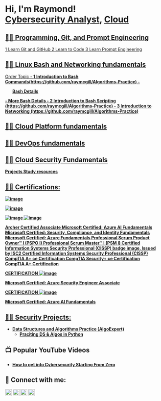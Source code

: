<h1>Hi, I'm Raymond! <br/><a href="https://github.com/raymcgill">Cybersecurity Analyst</a>, <a href="https://www.linkedin.com/in/raymcgill/">Cloud </h1>
<h2> 👨‍💻 Programming, Git, and Prompt Engineering</h2>
1	Learn Git and GitHub
2	Learn to Code
3	Learn Prompt Engineering
<h2> 👨‍💻 Linux Bash and Networking fundamentals </h2>
Order	Topic
- <b>1	Introduction to Bash Commands(https://github.com/raymcgill/Algorithms-Practice)
	- <b><ul>Bash Details</ul></b>
	- <b>More Bash Details</b>
- <b>2	Introduction to Bash Scripting (https://github.com/raymcgill/Algorithms-Practice)
- <b>3	Introduction to Networking (https://github.com/raymcgill/Algorithms-Practice)

<h2> 👨‍💻 Cloud Platform fundamentals</h2>
<h2> 👨‍💻 DevOps fundamentals</h2>
<h2> 👨‍💻 Cloud Security Fundamentals</h2>

Projects
Study resources

<h2>👨‍💻 Certifications:</h2>

![image](https://github.com/raymcgill/RayMcGill/assets/740421/6f678158-87e9-4a31-93c3-e3aa2c77a223)

![image](https://github.com/raymcgill/RayMcGill/assets/740421/990eb175-92a7-49ea-b1a3-9719e384465e)


![image](https://github.com/raymcgill/RayMcGill/assets/740421/492aecda-d2df-43c0-8a6a-0207f0dee740)
![image](https://github.com/raymcgill/RayMcGill/assets/740421/0ff5b1a2-a8f9-4059-8d8b-1f9ba56a96f3)


Archer Certified Associate
Microsoft Certified: Azure AI Fundamentals
Microsoft Certified: Security, Compliance, and Identity Fundamentals
Microsoft Certified: Azure Fundamentals
Professional Scrum Product Owner™ I (PSPO I)
Professional Scrum Master™ I (PSM I)
Certified Information Systems Security Professional (CISSP) badge image. Issued by ISC2
Certified Information Systems Security Professional (CISSP)
CompTIA A+ ce Certification
CompTIA Security+ ce Certification 
CompTIA A+ Certification



CERTIFICATION
![image](https://github.com/raymcgill/RayMcGill/assets/740421/cb3633b1-adce-413e-918f-488c70f858b3)

Microsoft Certified: Azure Security Engineer Associate


CERTIFICATION
![image](https://github.com/raymcgill/RayMcGill/assets/740421/200b20ab-d01f-4240-9274-cfd78d2ce3de)

Microsoft Certified: Azure AI Fundamentals




<h2>👨‍💻 Security Projects:</h2>

- <b>Data Structures and Algorithms Practice (AlgoExpert)</b>
  - [Praciting DS & Algos in Python](https://github.com/raymcgill/Algorithms-Practice)

<h2>📺 Popular YouTube Videos</h2>

- [How to get into Cybersecurity Starting From Zero](https://www.youtube.com/watch?v=a83ASGn_V_s)


<h2> 🤳 Connect with me:</h2>

[<img align="left" alt="raymcgill | YouTube" width="22px" src="https://cdn.jsdelivr.net/npm/simple-icons@v3/icons/youtube.svg" />][youtube]
[<img align="left" alt="raymcgill | Twitter" width="22px" src="https://cdn.jsdelivr.net/npm/simple-icons@v3/icons/twitter.svg" />][twitter]
[<img align="left" alt="raymcgill | LinkedIn" width="22px" src="https://cdn.jsdelivr.net/npm/simple-icons@v3/icons/linkedin.svg" />][linkedin]
[<img align="left" alt="raymcgill | Instagram" width="22px" src="https://cdn.jsdelivr.net/npm/simple-icons@v3/icons/instagram.svg" />][instagram]

[twitter]: https://twitter.com/raymcgill
[youtube]: https://www.youtube.com/c/raymcgill
[instagram]: https://www.instagram.com/raymcgill/
[linkedin]: https://linkedin.com/in/raymcgill

<!--
**raymcgill/raymcgill** is a ✨ _special_ ✨ repository because its `README.md` (this file) appears on your GitHub profile.

Here are some ideas to get you started:

- 🔭 I’m currently working on ...
- 🌱 I’m currently learning ...
- 👯 I’m looking to collaborate on ...
- 🤔 I’m looking for help with ...
- 💬 Ask me about ...
- 📫 How to reach me: ...
- 😄 Pronouns: ...
- ⚡ Fun fact: ...
-->
